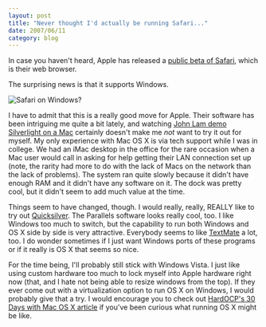 ```yaml
---
layout: post
title: "Never thought I'd actually be running Safari..."
date: 2007/06/11
category: blog
---
```


In case you haven't heard, Apple has released a [public beta of Safari](http://www.apple.com/safari/), which is their web browser. 

The surprising news is that it supports Windows. 

![Safari on Windows?](https://s3.amazonaws.com/mohundro/blog/WindowsLiveWriter/NeverthoughtIdactuallyberunningSafari_D1AF/David%20Mohundro.png)

I have to admit that this is a really good move for Apple. Their software has been intriguing me quite a bit lately, and watching <a href="http://sessions.visitmix.com/default.asp?event=1011&session=2012&pid=DEV02&disc=&id=1511&year=2007&search=DEV02">John Lam demo Silverlight on a Mac</a> certainly doesn't make me <em>not</em> want to try it out for myself. My only experience with Mac OS X is via tech support while I was in college. We had an iMac desktop in the office for the rare occasion when a Mac user would call in asking for help getting their LAN connection set up (note, the rarity had more to do with the lack of Macs on the network than the lack of problems). The system ran quite slowly because it didn't have enough RAM and it didn't have any software on it. The dock was pretty cool, but it didn't seem to add much value at the time. 

Things seem to have changed, though. I would really, really, REALLY like to try out [Quicksilver](http://quicksilver.blacktree.com/). The Parallels software looks really cool, too. I like Windows too much to switch, but the capability to run both Windows and OS X side by side is very attractive. Everybody seems to like [TextMate](http://macromates.com/) a lot, too. I do wonder sometimes if I just want Windows ports of these programs or if it really is OS X that seems so nice. 

For the time being, I'll probably still stick with Windows Vista. I just like using custom hardware too much to lock myself into Apple hardware right now (that, and I hate not being able to resize windows from the top). If they ever come out with a virtualization option to run OS X on Windows, I would probably give that a try. I would encourage you to check out [HardOCP's 30 Days with Mac OS X article](http://enthusiast.hardocp.com/article.html?art=MTM0OCwxLCxoZW50aHVzaWFzd) if you've been curious what running OS X might be like.

